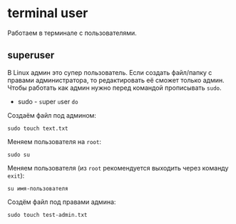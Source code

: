 # terminal user
Работаем в терминале с пользователями.

## superuser
В Linux админ это супер пользователь. Если создать файл/папку с правами администратора, то редактировать её сможет только админ. Чтобы работать как админ нужно перед командой прописывать `sudo`.

- sudo - `s`uper `u`ser `do`

Создаём файл под админом:

    sudo touch text.txt

Меняем пользователя на `root`:

    sudo su

Меняем пользователя (из `root` рекомендуется выходить через команду `exit`):

    su имя-пользователя

Создём файл под правами админа:

    sudo touch test-admin.txt
